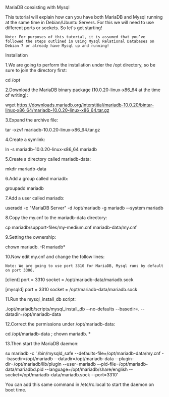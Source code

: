 MariaDB coexisting with Mysql

This tutorial will explain how can you have both MariaDB and Mysql running at the same time in Debian/Ubuntu Servers. For this we will need to use different ports or sockets. So let's get starting!

    Note: For purposes of this tutorial, it is assumed that you’ve followed the steps outlined in Using Mysql Relational Databases on Debian 7 or already have Mysql up and running!

Installation

1.We are going to perform the installation under the /opt directory, so be sure to join the directory first:

cd /opt

2.Download the MariaDB binary package (10.0.20-linux-x86_64 at the time of writing):

wget https://downloads.mariadb.org/interstitial/mariadb-10.0.20/bintar-linux-x86_64/mariadb-10.0.20-linux-x86_64.tar.gz

3.Expand the archive file:

tar -xzvf mariadb-10.0.20-linux-x86_64.tar.gz

4.Create a symlink:

ln -s mariadb-10.0.20-linux-x86_64 mariadb

5.Create a directory called mariadb-data:

mkdir mariadb-data

6.Add a group called mariadb:

groupadd mariadb

7.Add a user called mariadb:

useradd -c "MariaDB Server" -d /opt/mariadb -g mariadb --system mariadb

8.Copy the my.cnf to the mariadb-data directory:

cp mariadb/support-files/my-medium.cnf mariadb-data/my.cnf

9.Setting the ownership:

chown mariadb. -R mariadb*

10.Now edit my.cnf and change the follow lines:

    Note: We are going to use port 3310 for MariaDB, Mysql runs by default on port 3306.

[client]
port = 3310
socket = /opt/mariadb-data/mariadb.sock

[mysqld]
port = 3310
socket = /opt/mariadb-data/mariadb.sock

11.Run the mysql_install_db script:

./opt/mariadb/scripts/mysql_install_db --no-defaults --basedir=. --datadir=/opt/mariadb-data

12.Correct the permissions under /opt/mariadb-data:

cd /opt/mariadb-data ; chown mariadb. *

13.Then start the MariaDB daemon:

su mariadb -c './bin/mysqld_safe --defaults-file=/opt/mariadb-data/my.cnf --basedir=/opt/mariadb --datadir=/opt/mariadb-data --plugin-dir=/opt/mariadb/lib/plugin --user=mariadb --pid-file=/opt/mariadb-data/mariadbd.pid --language=/opt/mariadb/share/english --socket=/opt/mariadb-data/mariadb.sock --port=3310'

You can add this same command in /etc/rc.local to start the daemon on boot time.
